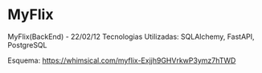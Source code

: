 # MyFlix
MyFlix(BackEnd) - 22/02/12
Tecnologias Utilizadas:
SQLAlchemy, FastAPI, PostgreSQL

Esquema:
https://whimsical.com/myflix-Exjjh9GHVrkwP3ymz7hTWD
